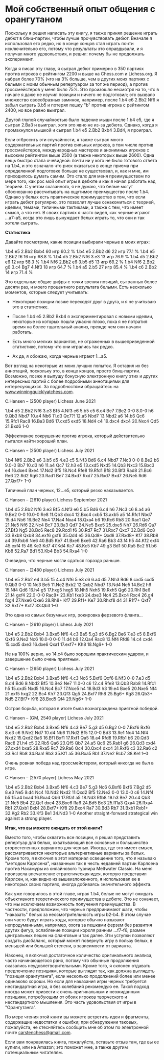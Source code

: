 # Мой собственный опыт общения с орангутаном

Поскольку я решил написать эту книгу, я также принял решение играть дебют в блиц-партии, чтобы лучше прочувствовать дебют. Вначале я использовал его редко, но в конце концов стал играть почти исключительно его, потому что результаты это оправдывали, и я получал много удовольствия, и решил: почему бы не продолжать эксперимент.

Когда я писал эту главу, я сыграл дебют примерно в 350 партиях против игроков с рейтингом 2200 и выше на Chess.com и Lichess.org. Я набрал более 70% (что на 3% больше, чем в других моих партиях с белыми с моим обычным репертуаром за тот же период), а против гроссмейстеров у меня было 75%. Это произошло несмотря на то, что в начале я даже не изучил позиции и ничего не подготовил; это вызвало множество своеобразных заминок, например, после 1.b4 e6 2.Bb2 Nf6 я забыл сыграть 3.b5 и потерял пешку "b" против игрока с рейтингом 2400, но все равно выиграл.

Другой глупой случайностью было падение мыши после 1.b4 e5, где я сыграл 2.Ba3 и выиграл, хотя это явно не из-за дебюта. Однако, когда я промахнулся мышкой и сыграл 1.b4 e5 2.Bb2 Bxb4 3.Bd4, я проиграл.

Если отбросить эти случайности, я также сыграл много содержательных партий против сильных игроков, в том числе против гроссмейстеров, международных мастеров и анонимных игроков с высоким рейтингом выше 2500 (а также некоторых выше 2600). Одна вещь быстро стала очевидной: почти ни у кого не было готового ответа на 1.b4, и это означало что риск оказаться в конце приема при определенной подготовке больше не существовал, и, как и мне, им приходилось думать самим. Это стало для меня преимуществом по мере того, как рос мой опыт игры в дебюте и как я начал работать над теорией.
С учетом сказанного, я не думаю, что белые могут обоснованно рассчитывать на ощутимое преимущество после 1.b4. Однако у белых есть практическое преимущество в том, что если играть дебют регулярно, это позволит лучше ознакомиться с теорией, идеями, темами, типичными тактиками, а также с тем, что имеет смысл, а что нет. В своих партиях я часто видел, как черные играют ...a7-a5, когда это лишь вынуждает белых играть то, что они и так хотели сыграть.

**Статистика**

Давайте посмотрим, какие позиции выбирали черные в моих играх:

1.b4 e5 2.Bb2 Bxb4 60 игр 60.2 %
1.b4 e5 2.Bb2 d6 22 игр 77.1 %
1.b4 e5 2.Bb2 f6 16 игр 68.8 %
1.b4 d5 2.Bb2 Nf6 3.e3 13 игр 76.9 %
1.b4 d5 2.Bb2 e6 12 игр 58.3 %
1.b4 Nf6 2.Bb2 e6 3.b5 d5 13 игр 69.2 %
1.b4 Nf6 2.Bb2 g6 3.c4 Bg7 4.Nf3 18 игр 64.7 %
1.b4 a5 2.b5 27 игр 85.4 %
1.b4 c6 2.Bb2 14 игр 71.4 %

Это отдельные общие цифры с точки зрения позиций, сыгранных более десяти раз, и моего процентного результата белыми. Есть несколько моментов, которые следует учитывать:

* Некоторые позиции позже переходят друг в друга, и я не учитываю это в статистике.

* После 1.b4 e5 2.Bb2 Bxb4 я экспериментировал с новыми идеями, некоторые из которых пошли ужасно плохо, пока я не потратил время на более тщательный анализ, прежде чем они начали работать.

* Есть много мелких вариантов, не отраженных в вышеприведенной статистике, потому что они игрались так редко.

* Ах да, я обожаю, когда черные играют 1...a5.

Вот взгляд на некоторые из моих лучших попыток. Я оставил их без аннотаций, поскольку это, в конце концов, просто блиц-партии. Возможно, позже я выпущу бонусную электронную книгу этих и других интересных партий с более подробными аннотациями для интересующихся. За подробностями обращайтесь на www.winningquicklyatchess.com.

C.Hansen – (2500 player)
Lichess June 2021

1.b4 d5 2.Bb2 Nf6 3.e3 Bf5 4.Nf3 e6 5.b5 c5 6.c4 Be7 7.Be2 0-0 8.0-0 h6 9.Qb3 Nbd7 10.a4 Nb6 11.d3 Qc7?! 12.a5 Nbd7 13.Nbd2 a6 14.b6 Qc6 15.Rfc1 Rac8 16.Ba3 Bd6 17.cxd5 exd5 18.Nd4 c4 19.dxc4 dxc4 20.Nxc4 Qd5 21.Bxd6 1–0

Эффективное сокрушение против игрока, который действительно пытался найти хороший план.

C.Hansen – (2500 player)
Lichess July 2021

1.b4 Nf6 2.Bb2 e6 3.b5 d5 4.e3 c5 5.Nf3 Bd6 6.c4 Nbd7 7.Nc3 0-0 8.Be2 b6 9.0-0 Bb7 10.d3 h6 11.a4 Qc7 12.h3 e5 13.cxd5 Nxd5 14.Qb3 Nxc3 15.Bxc3 e4 16.dxe4 Bxe4 17.Nd2 Bf5 18.Nc4 Rfe8 19.Rfd1 Bf8 20.Bf3 Rad8 21.Bc6 Re6 22.Rd2 Rg6 23.Rad1 Be7 24.Bxd7 Rxd7 25.Rxd7 Bxd7 26.Ne5 Rd6 27.Qxf7+ 1–0

Типичный план черных, 12...e5, который резко наказывается.

C.Hansen – (2610 player)
Lichess September 2021

1.b4 d5 2.Bb2 Nf6 3.e3 Bf5 4.Nf3 e6 5.b5 Bd6 6.c4 h6 7.Nc3 c6 8.a4 a6 9.Be2 0-0 10.0-0 Re8 11.Qb3 dxc4 12.Bxc4 cxb5 13.axb5 a5 14.Rfc1 Nbd7 15.d4 Nb6 16.Be2 Ne4 17.Na4 Nxa4 18.Qxa4 b6 19.Rc6 Rb8 20.Rac1 Qe7 21.Ne5 Nf6 22.Nc4 Bc7 23.Ba3 Qd7 24.Ne5 Bxe5 25.dxe5 Nh7 26.Rd6 Qa7 27.Bf3 Ng5 28.Bc6 Rec8 29.Rcd1 f6 30.Rd7 Rc7 31.Rxc7 Qxc7 32.Bd6 Qc8 33.Bxb8 Qxb8 34.exf6 gxf6 35.Qd4 e5 36.Qd8+ Qxd8 37.Rxd8+ Kf7 38.Rb8 a4 39.Rxb6 Ne6 40.Bd5 Ke7 41.Bxe6 Bxe6 42.Ra6 Bb3 43.f4 h5 44.Kf2 exf4 45.exf4 f5 46.Ke3 Kd7 47.Kd4 Kc7 48.Kc5 Kb7 49.g3 Bd1 50.Ra5 Bc2 51.b6 Kb8 52.Ra7 Bd1 53.Kb4 Bb3 54.Rxa4 1–0

Очевидно, что черные могли сдаться гораздо раньше.

C.Hansen – (2480 player)
Lichess July 2021

1.b4 e5 2.Bb2 e4 3.b5 f5 4.c4 Nf6 5.e3 c6 6.a4 d5 7.Nh3 Bd6 8.cxd5 cxd5 9.Qb3 0-0 10.Nc3 Be5 11.Ne2 Bxb2 12.Qxb2 Nbd7 13.Nd4 Ne5 14.Be2 h6 15.Nf4 Qd6 16.h4 g5 17.hxg5 hxg5 18.Nh5 Nxh5 19.Rxh5 Qg6 20.Rh1 Be6 21.f4 gxf4 22.0-0-0 Rac8+ 23.Kb1 fxe3 24.dxe3 Nc4 25.Bxc4 Rxc4 26.g4 fxg4 27.Nxe6 Qxe6 28.Rh8+ Kf7 29.Rf1+ Ke7 30.Rhxf8 d4 31.R1f7+ Qxf7 32.Rxf7+ Kxf7 33.Qb3 1–0

Это одна из самых безумных игр, рокировка ферзевого фланга...

C.Hansen – (2610 player)
Lichess July 2021

1.b4 e5 2.Bb2 Bxb4 3.Bxe5 Nf6 4.c3 Ba5 5.g3 d5 6.Bg2 Be6 7.e3 c5 8.Bxf6 Qxf6 9.Ne2 Nc6 10.0-0 0-0 11.d4 b6 12.Qa4 Rac8 13.Nf4 Rfd8 14.c4 cxd4 15.cxd5 dxe3 16.dxe6 Qxa1 17.exf7+ Kh8 18.Ng6+ 1–0

Не на 100% верно, но 14.c4 было хорошим практическим ударом, и завершение было очень приятным.

C.Hansen – (2650 player)
Lichess July 2021

1.b4 e5 2.Bb2 Bxb4 3.Bxe5 Nf6 4.c3 Nc6 5.Bxf6 Qxf6 6.Nf3 0-0 7.e3 d5 8.d4 Bd6 9.Nbd2 Bf5 10.Be2 Ne7 11.0-0 c6 12.c4 Rfe8 13.Qb3 Rab8 14.Rfc1 h5 15.cxd5 Nxd5 16.Nc4 Bc7 17.Nce5 h4 18.Bd3 h3 19.e4 Bxe5 20.Nxe5 Nf4 21.exf5 hxg2 22.Bc4 Kh7 23.Qf3 Qg5 24.Bxf7 Rh8 25.Bg6+ Kg8 26.Qb3+ Nd5 27.Bf7+ Kf8 28.Bxd5 Qf4 29.Ng6+ 1–0

Острая борьба, которая в итоге была вознаграждена приятной победой.

C.Hansen – (GM, 2540 player)
Lichess July 2021

1.b4 e5 2.Bb2 Bxb4 3.Bxe5 Nf6 4.c3 Be7 5.g3 d5 6.Bg2 0-0 7.Bxf6 Bxf6 8.e3 c6 9.Ne2 Nd7 10.d4 Nb6 11.Nd2 Bf5 12.0-0 Bd3 13.Re1 Nc4 14.Nf4 Nxd2 15.Qxd2 Ba6 16.Bf1 Bxf1 17.Rxf1 Qa5 18.a4 Rfd8 19.Rfb1 b6 20.Qd3 Rac8 21.h4 c5 22.Rb5 Qa6 23.Qf5 Qb7 24.a5 Qc6 25.Rab1 g6 26.Qd3 cxd4 27.cxd4 bxa5 28.Rxa5 Rc7 29.Ra6 Qc4 30.Qxc4 dxc4 31.Rxf6 c3 32.Ra6 c2 33.Rc1 Rb8 34.Raa1 Rb3 35.Kf1 a5 36.Rxa5 Rb1 37.Ne2 Rcb7 38.Ke1 1–0

Очень ровная победа над гроссмейстером, который никогда не был в игре.

C.Hansen – (2570 player)
Lichess May 2021

1.b4 e5 2.Bb2 Bxb4 3.Bxe5 Nf6 4.c3 Be7 5.g3 Nc6 6.Bxf6 Bxf6 7.Bg2 d5 8.e3 Ne5 9.d4 Nc4 10.Nd2 Nxd2 11.Qxd2 Bf5 12.Ne2 0-0 13.0-0 c6 14.Nf4 b5 15.a4 bxa4 16.Rxa4 Qb6 17.Rfa1 a5 18.Nd3 Rfb8 19.h3 Be7 20.c4 Qb3 21.Ne5 Bb4 22.Qc1 dxc4 23.Bxc6 Ra6 24.Bd5 Bc3 25.R1a3 Qxa4 26.Rxa4 Rb1 27.Qxb1 Bxb1 28.Bxf7+ Kf8 29.Bxc4 Ra7 30.Bd3 Rb7 31.Bxb1 Rxb1+ 32.Kg2 Rb2 33.Kf3 Be1 34.Nd3 1–0 Another straight-forward strategical win against a strong player.

**Итак, что вы можете ожидать от этой книги?**

Вместо того, чтобы охватить все позиции, я решил представить репертуар для белых, охватывающий все основные и большинство второстепенных вариантов для черных. Иногда, где это имеет смысл, рассматриваются некоторые альтернативные варианты за белых. Кроме того, я включил в этот материал освещение того, что я называю "методом Карлсена", названным так в честь недавней партии Карлсена против Накамуры из онлайнового турнира Meltwater Classic. На меня произвела впечатление стратегическая идея, которую представил Карлсен, и, как видно из вышеизложенного, я использовал ее в некоторых своих партиях, иногда добиваясь значительного эффекта.

Как уже говорилось в этой главе, играя 1.b4, белые не могут ожидать объективного теоретического преимущества в дебюте. Это не означает, что мы исключаем возможность получения преимущества. В частности, предположим, что черные предпринимают шаги, чтобы "наказать" белых за неосмотрительность игры b2-b4. В этом случае они часто будут играть ходы, которые обычно называют непродуманными, например, охота за пешками ферзем без развития других фигур, ослабление позиции короля ранним ...f7-f6, размен центральных пешек на фланговые и так далее. Эти уступки позволяют создать дисбаланс, который может повернуть игру в пользу белых, в меньшей или большей степени, в зависимости от варианта.

Наконец, я включил достаточное количество оригинального анализа, часто начинающегося рано, потому что обычные продолжения оказались неудовлетворительными. Кроме того, я склонен отдавать предпочтение позициям, которые выглядят так, как должна выглядеть "позиция орангутанга", если несколько продолжений более или менее одинаково хороши. Но если для наказания игры черных требуется нестандартная игра, я без колебаний рекомендую ее. Такой подход иногда может привести к очень оригинальным и неожиданным позициям, потребующим от обоих игроков творческого и нестандартного мышления. Это часть удовольствия от игры в "Орангутанга".

По мере чтения этой книги вы можете встретить идеи и фрагменты, содержащие недостатки и ошибки; при обнаружении таковых, пожалуйста, не стесняйтесь сообщить мне об этом по электронной почте carstenchess@gmail.com.

Если вам понравилась книга, пожалуйста, оставьте отзыв там, где вы ее купили, или на Amazon; это поможет мне, а также другим потенциальным читателям.

